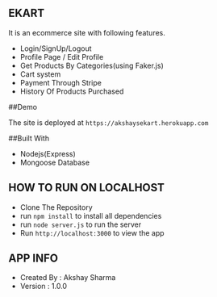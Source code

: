 ## EKART
It is an ecommerce site with following features.

* Login/SignUp/Logout
* Profile Page / Edit Profile
* Get Products By Categories(using Faker.js)
* Cart system
* Payment Through Stripe
* History Of Products Purchased

##Demo

The site is deployed at ```https://akshaysekart.herokuapp.com```

##Built With

* Nodejs(Express)
* Mongoose Database 

## HOW TO RUN ON LOCALHOST

* Clone The Repository
* run ```npm install``` to install all dependencies
* run ```node server.js``` to run the server
* Run ```http://localhost:3000``` to view the app

## APP INFO
* Created By : Akshay Sharma
* Version : 1.0.0
